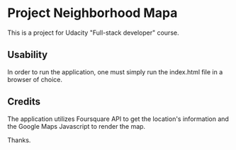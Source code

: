 # Project Neighborhood Mapa

This is a project for Udacity "Full-stack developer" course.

## Usability

In order to run the application, one must simply run the index.html file in a browser of choice.

## Credits

The application utilizes Foursquare API to get the location's information and the Google Maps Javascript to render the map.

Thanks.

